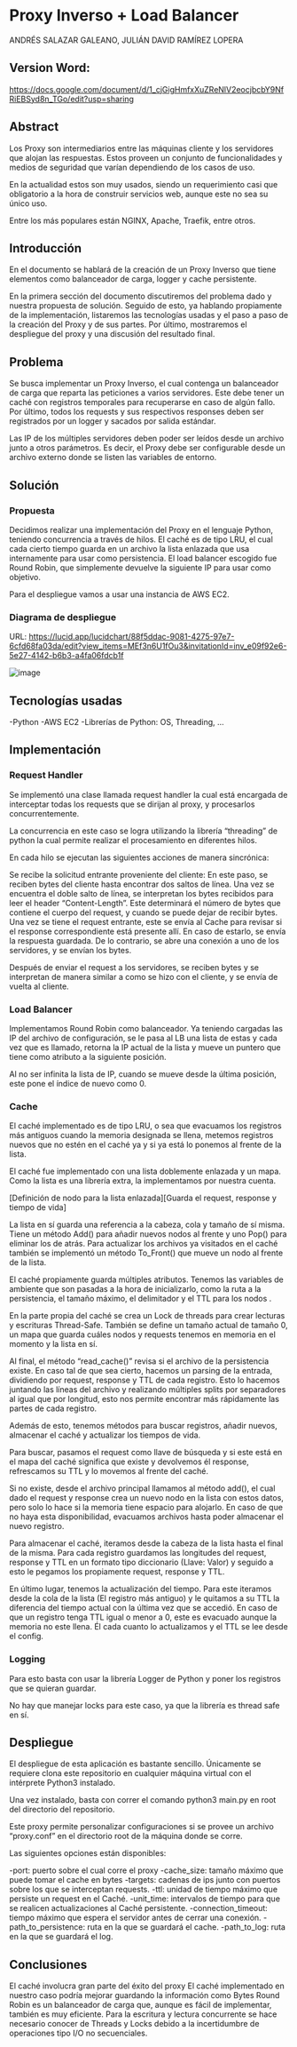 # Proxy Inverso + Load Balancer

ANDRÉS SALAZAR GALEANO, JULIÁN DAVID RAMÍREZ LOPERA

## Version Word:
https://docs.google.com/document/d/1_cjGigHmfxXuZReNlV2eocjbcbY9NfRiEBSyd8n_TGo/edit?usp=sharing

## Abstract
Los Proxy son intermediarios entre las máquinas cliente y los servidores que alojan las respuestas. Estos proveen un conjunto de funcionalidades y medios de seguridad que varían dependiendo de los casos de uso.

En la actualidad estos son muy usados, siendo un requerimiento casi que obligatorio a la hora de construir servicios web, aunque este no sea su único uso. 

Entre los más populares están NGINX, Apache, Traefik, entre otros.

## Introducción
En el documento se hablará de la creación de un Proxy Inverso que tiene elementos como balanceador de carga, logger y cache persistente.

En la primera sección del documento discutiremos del problema dado y nuestra propuesta de solución. Seguido de esto, ya hablando propiamente de la implementación, listaremos las tecnologías usadas y el paso a paso de la creación del Proxy y de sus partes. Por último, mostraremos el despliegue del proxy y una discusión del resultado final.

## Problema
Se busca implementar un Proxy Inverso, el cual contenga un balanceador de carga que reparta las peticiones a varios servidores. Este debe tener un caché con registros temporales para recuperarse en caso de algún fallo. Por último, todos los requests y sus respectivos responses deben ser registrados por un logger y sacados por salida estándar.

Las IP de los múltiples servidores deben poder ser leídos desde un archivo junto a otros parámetros. Es decir, el Proxy debe ser configurable desde un archivo externo donde se listen las variables de entorno.

## Solución
### Propuesta
Decidimos realizar una implementación del Proxy en el lenguaje Python, teniendo concurrencia a través de hilos. El caché es de tipo LRU, el cual cada cierto tiempo guarda en un archivo la lista enlazada que usa internamente para usar como persistencia. El load balancer escogido fue Round Robin, que simplemente devuelve la siguiente IP para usar como objetivo.

Para el despliegue vamos a usar una instancia de AWS EC2.

### Diagrama de despliegue
URL: https://lucid.app/lucidchart/88f5ddac-9081-4275-97e7-6cfd68fa03da/edit?view_items=MEf3n6U1fOu3&invitationId=inv_e09f92e6-5e27-4142-b6b3-a4fa06fdcb1f

![image](https://user-images.githubusercontent.com/65835577/198927341-71a5f60b-86c1-48da-af5a-d8904d66211e.png)


## Tecnologías usadas
-Python
-AWS EC2
-Librerías de Python: OS, Threading, …

## Implementación
### Request Handler
Se implementó una clase llamada request handler la cual está encargada de interceptar todas los requests que se dirijan al proxy, y procesarlos concurrentemente.

La concurrencia en este caso se logra utilizando la librería “threading” de python la cual permite realizar el procesamiento en diferentes hilos.

En cada hilo se ejecutan las siguientes acciones de manera sincrónica:

Se recibe la solicitud entrante proveniente del cliente: En este paso, se reciben bytes del cliente hasta encontrar dos saltos de línea. Una vez se encuentra el doble salto de línea, se interpretan los bytes recibidos para leer el header “Content-Length”. Este determinará el número de bytes que contiene el cuerpo del request, y cuando se puede dejar de recibir bytes.
Una vez se tiene el request entrante, este se envía al Cache para revisar si el response correspondiente está presente allí. En caso de estarlo, se envía la respuesta guardada. De lo contrario, se abre una conexión a uno de los servidores, y se envían los bytes.

Después de enviar el request a los servidores, se reciben bytes y se interpretan de manera similar a como se hizo con el cliente, y se envía de vuelta al cliente.

### Load Balancer
Implementamos Round Robin como balanceador. Ya teniendo cargadas las IP del archivo de configuración, se le pasa al LB una lista de estas y cada vez que es llamado, retorna la IP actual de la lista y mueve un puntero que tiene como atributo a la siguiente posición. 

Al no ser infinita la lista de IP, cuando se mueve desde la última posición, este pone el índice de nuevo como 0.

### Cache
El caché implementado es de tipo LRU, o sea que evacuamos los registros más antiguos cuando la memoria designada se llena, metemos registros nuevos que no estén en el caché ya y si ya está lo ponemos al frente de la lista.

El caché fue implementado con una lista doblemente enlazada y un mapa. Como la lista es una librería extra, la implementamos por nuestra cuenta.

[Definición de nodo para la lista enlazada][Guarda el request, response y tiempo de vida]

La lista en sí guarda una referencia a la cabeza, cola y tamaño de sí misma. Tiene un método Add() para añadir nuevos nodos al frente y uno Pop() para eliminar los de atrás. Para actualizar los archivos ya visitados en el caché también se implementó un método To_Front() que mueve un nodo al frente de la lista.

El caché propiamente guarda múltiples atributos. Tenemos las variables de ambiente que son pasadas a la hora de inicializarlo, como la ruta a la persistencia, el tamaño máximo, el delimitador y el TTL para los nodos .

En la parte propia del caché se crea un Lock de threads para crear lecturas y escrituras Thread-Safe. También se define un tamaño actual de tamaño 0, un mapa que guarda cuáles nodos y requests tenemos en memoria en el momento y la lista en sí.

Al final, el método “read_cache()” revisa si el archivo de la persistencia existe. En caso tal de que sea cierto, hacemos un parsing de la entrada, dividiendo por request, response y TTL de cada registro. Esto lo hacemos juntando las líneas del archivo y realizando múltiples splits por separadores al igual que por longitud, esto nos permite encontrar más rápidamente las partes de cada registro.

Además de esto, tenemos métodos para buscar registros, añadir nuevos, almacenar el caché y actualizar los tiempos de vida.

Para buscar, pasamos el request como llave de búsqueda y si este está en el mapa del caché significa que existe y devolvemos él response, refrescamos su TTL y lo movemos al frente del caché.

Si no existe, desde el archivo principal llamamos al método add(), el cual dado el request y response crea un nuevo nodo en la lista con estos datos, pero solo lo hace si la memoria tiene espacio para alojarlo. En caso de que no haya esta disponibilidad, evacuamos archivos hasta poder almacenar el nuevo registro.

Para almacenar el caché, iteramos desde la cabeza de la lista hasta el final de la misma. Para cada registro guardamos las longitudes del request, response y TTL en un formato tipo diccionario (Llave: Valor) y seguido a esto le pegamos los propiamente request, response y TTL.

En último lugar, tenemos la actualización del tiempo. Para este iteramos desde la cola de la lista (El registro más antiguo) y le quitamos a su TTL la diferencia del tiempo actual con la última vez que se accedió. En caso de que un registro tenga TTL igual o menor a 0, este  es evacuado aunque la memoria no este llena. Él cada cuanto lo actualizamos y el TTL se lee desde el config.

### Logging
Para esto basta con usar la librería Logger de Python y poner los registros que se quieran guardar.

No hay que manejar locks para este caso, ya que la librería es thread safe en sí.

## Despliegue

El despliegue de esta aplicación es bastante sencillo. Únicamente se requiere clona este repositorio en cualquier máquina virtual con el intérprete Python3 instalado.

Una vez instalado, basta con correr el comando python3 main.py en root del directorio del repositorio.

Este proxy permite personalizar configuraciones si se provee un archivo “proxy.conf” en el directorio root de la máquina donde se corre.

Las siguientes opciones están disponibles:

-port: puerto sobre el cual corre el proxy
-cache_size: tamaño máximo que puede tomar el cache en bytes
-targets: cadenas de ips junto con puertos sobre los que se interceptan requests.
-ttl: unidad de tiempo máximo que persiste un request en el Caché.
-unit_time: intervalos de tiempo para que se realicen actualizaciones al Caché persistente.
-connection_timeout: tiempo máximo que espera el servidor antes de cerrar una conexión.
-path_to_persistence: ruta en la que se guardará el cache.
-path_to_log: ruta en la que se guardará el log.

## Conclusiones
El caché involucra gran parte del éxito del proxy
El caché implementado en nuestro caso podría mejorar guardando la información como Bytes
Round Robin es un balanceador de carga que, aunque es fácil de implementar, también es muy eficiente.
Para la escritura y lectura concurrente se hace necesario conocer de Threads y Locks debido a la incertidumbre de operaciones tipo I/O no secuenciales.






